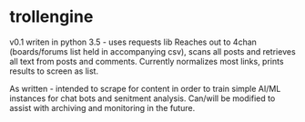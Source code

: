 # trollengine


v0.1
writen in python 3.5 - uses requests lib
Reaches out to 4chan (boards/forums list held in accompanying csv), scans all posts and retrieves all text from posts and comments. Currently normalizes most links, prints results to screen as list.

As written - intended to scrape for content in order to train simple AI/ML instances for chat bots and senitment analysis. 
Can/will be modified to assist with archiving and monitoring in the future.
